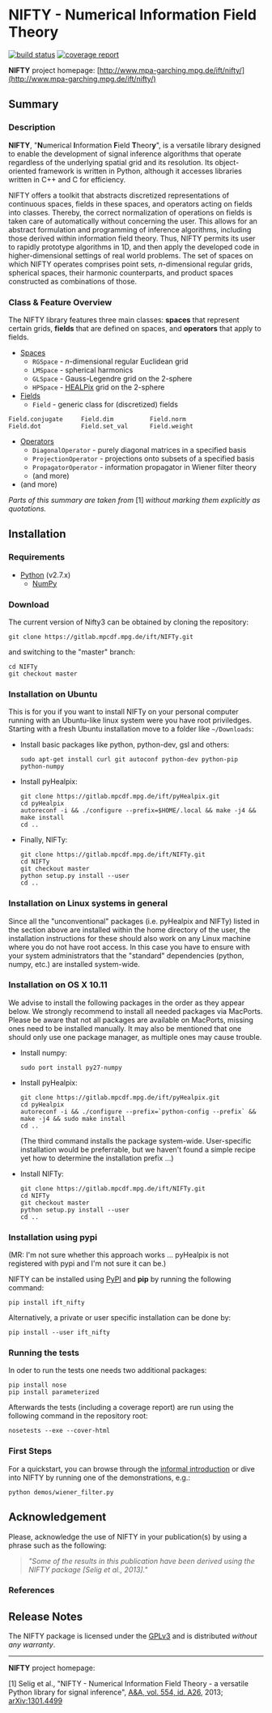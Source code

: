 NIFTY - Numerical Information Field Theory
==========================================
[![build status](https://gitlab.mpcdf.mpg.de/ift/NIFTy/badges/master/build.svg)](https://gitlab.mpcdf.mpg.de/ift/NIFTy/commits/master)
[![coverage report](https://gitlab.mpcdf.mpg.de/ift/NIFTy/badges/master/coverage.svg)](https://gitlab.mpcdf.mpg.de/ift/NIFTy/commits/master)

**NIFTY** project homepage:
[http://www.mpa-garching.mpg.de/ift/nifty/](http://www.mpa-garching.mpg.de/ift/nifty/)

Summary
-------

### Description

**NIFTY**, "**N**umerical **I**nformation **F**ield **T**heor**y**", is
a versatile library designed to enable the development of signal
inference algorithms that operate regardless of the underlying spatial
grid and its resolution. Its object-oriented framework is written in
Python, although it accesses libraries written in C++ and C for
efficiency.

NIFTY offers a toolkit that abstracts discretized representations of
continuous spaces, fields in these spaces, and operators acting on
fields into classes. Thereby, the correct normalization of operations on
fields is taken care of automatically without concerning the user. This
allows for an abstract formulation and programming of inference
algorithms, including those derived within information field theory.
Thus, NIFTY permits its user to rapidly prototype algorithms in 1D, and
then apply the developed code in higher-dimensional settings of real
world problems. The set of spaces on which NIFTY operates comprises
point sets, *n*-dimensional regular grids, spherical spaces, their
harmonic counterparts, and product spaces constructed as combinations of
those.

### Class & Feature Overview

The NIFTY library features three main classes: **spaces** that represent
certain grids, **fields** that are defined on spaces, and **operators**
that apply to fields.

-   [Spaces](http://www.mpa-garching.mpg.de/ift/nifty/space.html)
    -   `RGSpace` - *n*-dimensional regular Euclidean grid
    -   `LMSpace` - spherical harmonics
    -   `GLSpace` - Gauss-Legendre grid on the 2-sphere
    -   `HPSpace` - [HEALPix](http://sourceforge.net/projects/healpix/)
        grid on the 2-sphere
-   [Fields](http://www.mpa-garching.mpg.de/ift/nifty/field.html)
    -   `Field` - generic class for (discretized) fields

<!-- -->

    Field.conjugate     Field.dim          Field.norm
    Field.dot           Field.set_val      Field.weight

-   [Operators](http://www.mpa-garching.mpg.de/ift/nifty/operator.html)
    -   `DiagonalOperator` - purely diagonal matrices in a specified
        basis
    -   `ProjectionOperator` - projections onto subsets of a specified
        basis
    -   `PropagatorOperator` - information propagator in Wiener filter
        theory
    -   (and more)
-   (and more)

*Parts of this summary are taken from* [1] *without marking them
explicitly as quotations.*

Installation
------------

### Requirements

-   [Python](http://www.python.org/) (v2.7.x)
    -   [NumPy](http://www.numpy.org/)

### Download

The current version of Nifty3 can be obtained by cloning the repository:

    git clone https://gitlab.mpcdf.mpg.de/ift/NIFTy.git

and switching to the "master" branch:

    cd NIFTy
    git checkout master

### Installation on Ubuntu

This is for you if you want to install NIFTy on your personal computer
running with an Ubuntu-like linux system were you have root priviledges.
Starting with a fresh Ubuntu installation move to a folder like
`~/Downloads`:

-   Install basic packages like python, python-dev, gsl and others:

        sudo apt-get install curl git autoconf python-dev python-pip python-numpy

-   Install pyHealpix:

        git clone https://gitlab.mpcdf.mpg.de/ift/pyHealpix.git
        cd pyHealpix
        autoreconf -i && ./configure --prefix=$HOME/.local && make -j4 && make install
        cd ..

-   Finally, NIFTy:

        git clone https://gitlab.mpcdf.mpg.de/ift/NIFTy.git
        cd NIFTy
        git checkout master
        python setup.py install --user
        cd ..

### Installation on Linux systems in general

Since all the "unconventional" packages (i.e. pyHealpix and NIFTy) listed in the
section above are installed
within the home directory of the user, the installation instructions for these
should also work on any Linux machine where you do not have root access.
In this case you have to ensure with your system administrators that the
"standard" dependencies (python, numpy, etc.) are installed system-wide.

### Installation on OS X 10.11

We advise to install the following packages in the order as they appear
below. We strongly recommend to install all needed packages via
MacPorts. Please be aware that not all packages are available on
MacPorts, missing ones need to be installed manually. It may also be
mentioned that one should only use one package manager, as multiple ones
may cause trouble.

-   Install numpy:

        sudo port install py27-numpy

-   Install pyHealpix:

        git clone https://gitlab.mpcdf.mpg.de/ift/pyHealpix.git
        cd pyHealpix
        autoreconf -i && ./configure --prefix=`python-config --prefix` && make -j4 && sudo make install
        cd ..

    (The third command installs the package system-wide. User-specific
    installation would be preferrable, but we haven't found a simple recipe yet
    how to determine the installation prefix ...)

-   Install NIFTy:

        git clone https://gitlab.mpcdf.mpg.de/ift/NIFTy.git
        cd NIFTy
        git checkout master
        python setup.py install --user
        cd ..

### Installation using pypi

(MR: I'm not sure whether this approach works ... pyHealpix is not registered
with pypi and I'm not sure it can be.)

NIFTY can be installed using [PyPI](https://pypi.python.org/pypi) and
**pip** by running the following command:

    pip install ift_nifty

Alternatively, a private or user specific installation can be done by:

    pip install --user ift_nifty

### Running the tests

In oder to run the tests one needs two additional packages:

    pip install nose
    pip install parameterized

Afterwards the tests (including a coverage report) are run using the following
command in the repository root:

    nosetests --exe --cover-html


### First Steps

For a quickstart, you can browse through the [informal
introduction](http://www.mpa-garching.mpg.de/ift/nifty/start.html) or
dive into NIFTY by running one of the demonstrations, e.g.:

    python demos/wiener_filter.py

Acknowledgement
---------------

Please, acknowledge the use of NIFTY in your publication(s) by using a
phrase such as the following:

> *"Some of the results in this publication have been derived using the
> NIFTY package [Selig et al., 2013]."*

### References

Release Notes
-------------

The NIFTY package is licensed under the
[GPLv3](http://www.gnu.org/licenses/gpl.html) and is distributed
*without any warranty*.

* * * * *

**NIFTY** project homepage:
[](http://www.mpa-garching.mpg.de/ift/nifty/)

[1] Selig et al., "NIFTY - Numerical Information Field Theory - a
versatile Python library for signal inference", [A&A, vol. 554, id.
A26](http://dx.doi.org/10.1051/0004-6361/201321236), 2013;
[arXiv:1301.4499](http://www.arxiv.org/abs/1301.4499)
